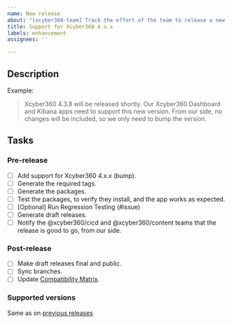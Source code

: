 ```yaml
---
name: New release
about: "[xcyber360-team] Track the effort of the team to release a new version of Xcyber360"
title: Support for Xcyber360 4.x.x
labels: enhancement
assignees: ''

---
```


## Description

Example:
> Xcyber360 4.3.8 will be released shortly. Our Xcyber360 Dashboard and Kibana apps need to support this new version. From our side, no changes will be included, so we only need to bump the version.


## Tasks

### Pre-release
- [ ] Add support for Xcyber360 4.x.x (bump).
- [ ] Generate the required tags.
- [ ] Generate the packages.
- [ ] Test the packages, to verify they install, and the app works as expected.
- [ ] [Optional] Run Regression Testing (#issue) 
- [ ] Generate draft releases.
- [ ] Notify the @xcyber360/cicd and @xcyber360/content teams that the release is good to go, from our side.

### Post-release
- [ ] Make draft releases final and public.
- [ ] Sync branches.
- [ ] Update [Compatibility Matrix](https://github.com/xcyber360/xcyber360-kibana-app/wiki/Compatibility).

### Supported versions

Same as on [previous releases](https://github.com/XCyber360/XCyber360/tree/master/dashboard/plugins/wiki/Compatibility)
